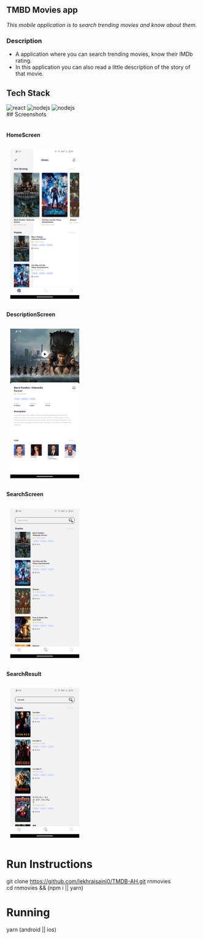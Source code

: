 ## TMBD Movies app

_This mobile application is to search trending movies and know about them._

### Description

- A application where you can search trending movies, know their IMDb rating.
- In this application you can also read a little description of the story of that movie.

## Tech Stack

<img src="https://raw.githubusercontent.com/kristerkari/react-native-svg-transformer/HEAD/images/react-native-logo.png" alt="react" width="60" height="60"/> 
<img src="https://upload.wikimedia.org/wikipedia/commons/thumb/9/99/Unofficial_JavaScript_logo_2.svg/2048px-Unofficial_JavaScript_logo_2.svg.png" alt="nodejs" width="60" height="60" />
<img src="https://upload.wikimedia.org/wikipedia/commons/4/49/Redux.png" alt="nodejs" width="80" height="60" />

<br>
## Screenshots
<br><br>

#### HomeScreen

<img src="Screenshots/HomeScreen.png" alt="alt" width="180" style="margin:10px"/>

#### DescriptionScreen

<img src="Screenshots/DescriptionScreen.png" alt="alt" width="180" style="margin:10px"/>

#### SearchScreen

<img src="Screenshots/SearchScreen.png" alt="alt" width="180" style="margin:10px"/>

#### SearchResult

<img src="Screenshots/SearchResult.png" alt="alt" width="180" style="margin:10px"/>

# Run Instructions

git clone https://github.com/lekhrajsaini0/TMDB-AH.git rnmovies
<br>
cd rnmovies && (npm i || yarn)

# Running

yarn (android || ios)
